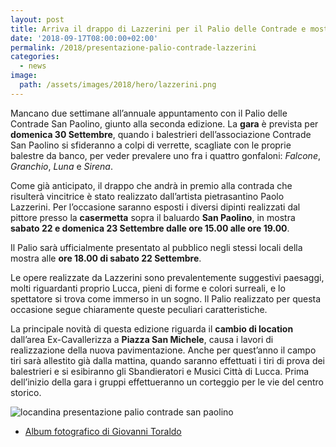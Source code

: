 ```yaml
---
layout: post
title: Arriva il drappo di Lazzerini per il Palio delle Contrade e mostra dei suoi dipinti alla casermetta San Paolino
date: '2018-09-17T08:00:00+02:00'
permalink: /2018/presentazione-palio-contrade-lazzerini
categories:
  - news
image:
  path: /assets/images/2018/hero/lazzerini.png
---
```


Mancano due settimane all’annuale appuntamento con il Palio delle Contrade San
Paolino, giunto alla seconda edizione. La **gara** è prevista per **domenica 30
Settembre**, quando i balestrieri dell’associazione Contrade San Paolino si
sfideranno a colpi di verrette, scagliate con le proprie balestre da banco, per
veder prevalere uno fra i quattro gonfaloni: *Falcone*, *Granchio*, *Luna* e
*Sirena*.

<!-- more -->

Come già anticipato, il drappo che andrà in premio alla contrada che risulterà
vincitrice è stato realizzato dall’artista pietrasantino Paolo Lazzerini. Per
l’occasione saranno esposti i diversi dipinti realizzati dal pittore presso la
**casermetta** sopra il baluardo **San Paolino**, in mostra **sabato 22 e
domenica 23 Settembre dalle ore 15.00 alle ore 19.00**.

Il Palio sarà ufficialmente presentato al pubblico negli stessi locali della
mostra alle **ore 18.00 di sabato 22 Settembre**.

Le opere realizzate da Lazzerini sono prevalentemente suggestivi paesaggi, molti
riguardanti proprio Lucca, pieni di forme e colori surreali, e lo spettatore si
trova come immerso in un sogno. Il Palio realizzato per questa occasione segue
chiaramente queste peculiari caratteristiche.

La principale novità di questa edizione riguarda il **cambio di location**
dall’area Ex-Cavallerizza a **Piazza San Michele**, causa i lavori di
realizzazione della nuova pavimentazione. Anche per quest’anno il campo tiri
sarà allestito già dalla mattina, quando saranno effettuati i tiri di prova dei
balestrieri e si esibiranno gli Sbandieratori e Musici Città di Lucca. Prima
dell’inizio della gara i gruppi effettueranno un corteggio per le vie del centro
storico.

![locandina presentazione palio contrade san
paolino](/assets/images/2018/palio-contrade/locandina.jpg)

* [Album fotografico di Giovanni Toraldo](https://photos.app.goo.gl/ukBMZFCQXmXgeZ4x7)
